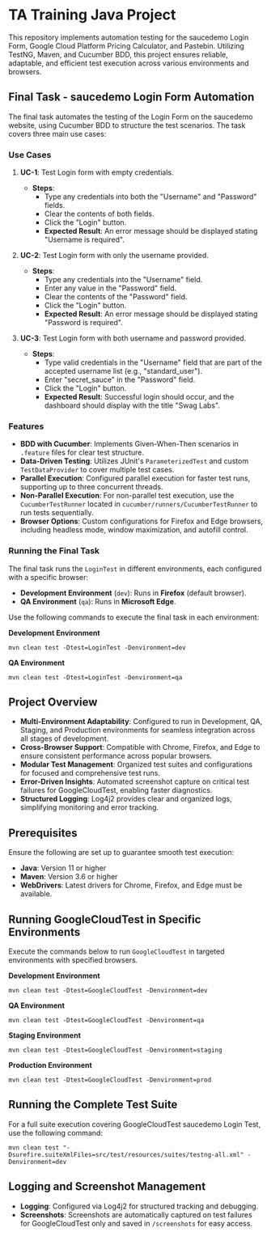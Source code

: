 
# TA Training Java Project

This repository implements automation testing for the saucedemo Login Form, Google Cloud Platform Pricing Calculator, and Pastebin. Utilizing TestNG, Maven, and Cucumber BDD, this project ensures reliable, adaptable, and efficient test execution across various environments and browsers.

## Final Task - saucedemo Login Form Automation

The final task automates the testing of the Login Form on the saucedemo website, using Cucumber BDD to structure the test scenarios. The task covers three main use cases:

### Use Cases

1. **UC-1**: Test Login form with empty credentials.
   - **Steps**:
     - Type any credentials into both the "Username" and "Password" fields.
     - Clear the contents of both fields.
     - Click the "Login" button.
     - **Expected Result**: An error message should be displayed stating "Username is required".

2. **UC-2**: Test Login form with only the username provided.
   - **Steps**:
     - Type any credentials into the "Username" field.
     - Enter any value in the "Password" field.
     - Clear the contents of the "Password" field.
     - Click the "Login" button.
     - **Expected Result**: An error message should be displayed stating "Password is required".

3. **UC-3**: Test Login form with both username and password provided.
   - **Steps**:
     - Type valid credentials in the "Username" field that are part of the accepted username list (e.g., "standard_user").
     - Enter "secret_sauce" in the "Password" field.
     - Click the "Login" button.
     - **Expected Result**: Successful login should occur, and the dashboard should display with the title "Swag Labs".

### Features

- **BDD with Cucumber**: Implements Given-When-Then scenarios in `.feature` files for clear test structure.
- **Data-Driven Testing**: Utilizes JUnit's `ParameterizedTest` and custom `TestDataProvider` to cover multiple test cases.
- **Parallel Execution**: Configured parallel execution for faster test runs, supporting up to three concurrent threads.
- **Non-Parallel Execution**: For non-parallel test execution, use the `CucumberTestRunner` located in `cucumber/runners/CucumberTestRunner` to run tests sequentially.
- **Browser Options**: Custom configurations for Firefox and Edge browsers, including headless mode, window maximization, and autofill control.

### Running the Final Task

The final task runs the `LoginTest` in different environments, each configured with a specific browser:

- **Development Environment** (`dev`): Runs in **Firefox** (default browser).
- **QA Environment** (`qa`): Runs in **Microsoft Edge**.

Use the following commands to execute the final task in each environment:

**Development Environment**
```shell
mvn clean test -Dtest=LoginTest -Denvironment=dev
```

**QA Environment**
```shell
mvn clean test -Dtest=LoginTest -Denvironment=qa
```

## Project Overview

- **Multi-Environment Adaptability**: Configured to run in Development, QA, Staging, and Production environments for seamless integration across all stages of development.
- **Cross-Browser Support**: Compatible with Chrome, Firefox, and Edge to ensure consistent performance across popular browsers.
- **Modular Test Management**: Organized test suites and configurations for focused and comprehensive test runs.
- **Error-Driven Insights**: Automated screenshot capture on critical test failures for GoogleCloudTest, enabling faster diagnostics.
- **Structured Logging**: Log4j2 provides clear and organized logs, simplifying monitoring and error tracking.

## Prerequisites

Ensure the following are set up to guarantee smooth test execution:

- **Java**: Version 11 or higher
- **Maven**: Version 3.6 or higher
- **WebDrivers**: Latest drivers for Chrome, Firefox, and Edge must be available.

## Running GoogleCloudTest in Specific Environments

Execute the commands below to run `GoogleCloudTest` in targeted environments with specified browsers.

**Development Environment**
```shell
mvn clean test -Dtest=GoogleCloudTest -Denvironment=dev
```

**QA Environment**
```shell
mvn clean test -Dtest=GoogleCloudTest -Denvironment=qa
```

**Staging Environment**
```shell
mvn clean test -Dtest=GoogleCloudTest -Denvironment=staging
```

**Production Environment**
```shell
mvn clean test -Dtest=GoogleCloudTest -Denvironment=prod
```

## Running the Complete Test Suite

For a full suite execution covering GoogleCloudTest saucedemo Login Test, use the following command:

```shell
mvn clean test "-Dsurefire.suiteXmlFiles=src/test/resources/suites/testng-all.xml" -Denvironment=dev
```

## Logging and Screenshot Management

- **Logging**: Configured via Log4j2 for structured tracking and debugging.
- **Screenshots**: Screenshots are automatically captured on test failures for GoogleCloudTest only and saved in `/screenshots` for easy access.
